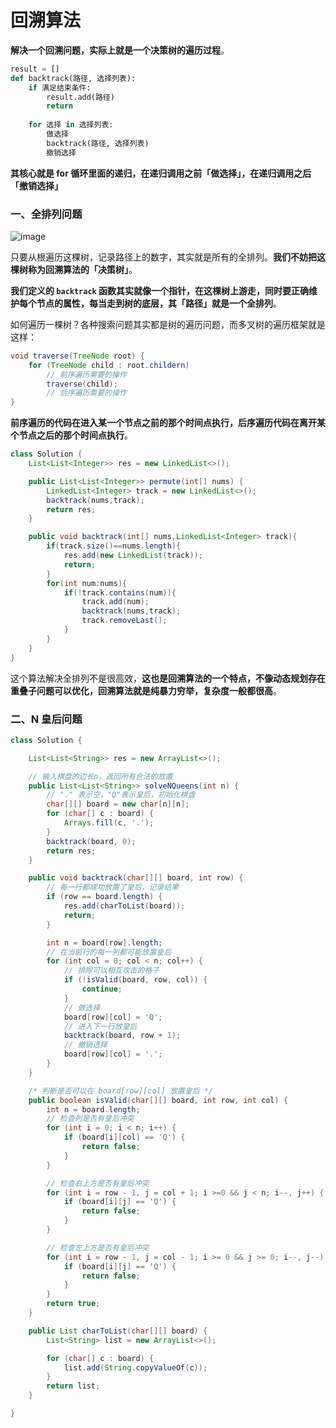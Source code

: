 # 回溯算法
**解决一个回溯问题，实际上就是一个决策树的遍历过程**。

```python
result = []
def backtrack(路径, 选择列表):
    if 满足结束条件:
        result.add(路径)
        return
    
    for 选择 in 选择列表:
        做选择
        backtrack(路径, 选择列表)
        撤销选择
```

**其核心就是 for 循环里面的递归，在递归调用之前「做选择」，在递归调用之后「撤销选择」**

### 一、全排列问题

![image](https://cdn.jsdelivr.net/gh/Merlin218/image-storage@master/picX/image.3gaf10p69i9s.webp)

只要从根遍历这棵树，记录路径上的数字，其实就是所有的全排列。**我们不妨把这棵树称为回溯算法的「决策树」**。

**我们定义的 `backtrack` 函数其实就像一个指针，在这棵树上游走，同时要正确维护每个节点的属性，每当走到树的底层，其「路径」就是一个全排列**。

如何遍历一棵树？各种搜索问题其实都是树的遍历问题，而多叉树的遍历框架就是这样：

```java
void traverse(TreeNode root) {
    for (TreeNode child : root.childern)
        // 前序遍历需要的操作
        traverse(child);
        // 后序遍历需要的操作
}
```

**前序遍历的代码在进入某一个节点之前的那个时间点执行，后序遍历代码在离开某个节点之后的那个时间点执行**。

```java
class Solution {
    List<List<Integer>> res = new LinkedList<>();

    public List<List<Integer>> permute(int[] nums) {
        LinkedList<Integer> track = new LinkedList<>();
        backtrack(nums,track);
        return res;
    }

    public void backtrack(int[] nums,LinkedList<Integer> track){
        if(track.size()==nums.length){
            res.add(new LinkedList(track));
            return;
        }
        for(int num:nums){
            if(!track.contains(num)){
                track.add(num);
                backtrack(nums,track);
                track.removeLast();
            }
        }
    }
}
```

这个算法解决全排列不是很高效，**这也是回溯算法的一个特点，不像动态规划存在重叠子问题可以优化，回溯算法就是纯暴力穷举，复杂度一般都很高**。

### 二、N 皇后问题

```java
class Solution {

    List<List<String>> res = new ArrayList<>();

    // 输入棋盘的边长n，返回所有合法的放置
    public List<List<String>> solveNQueens(int n) {
        // "." 表示空，"Q"表示皇后，初始化棋盘
        char[][] board = new char[n][n];
        for (char[] c : board) {
            Arrays.fill(c, '.');
        }
        backtrack(board, 0);
        return res;
    }

    public void backtrack(char[][] board, int row) {
        // 每一行都成功放置了皇后，记录结果
        if (row == board.length) {
            res.add(charToList(board));  
            return;
        }

        int n = board[row].length;
        // 在当前行的每一列都可能放置皇后
        for (int col = 0; col < n; col++) {
            // 排除可以相互攻击的格子
            if (!isValid(board, row, col)) {
                continue;
            }
            // 做选择
            board[row][col] = 'Q';
            // 进入下一行放皇后
            backtrack(board, row + 1);
            // 撤销选择
            board[row][col] = '.';
        }
    }

    /* 判断是否可以在 board[row][col] 放置皇后 */
    public boolean isValid(char[][] board, int row, int col) {
        int n = board.length;
        // 检查列是否有皇后冲突
        for (int i = 0; i < n; i++) {
            if (board[i][col] == 'Q') {
                return false;
            }
        }

        // 检查右上方是否有皇后冲突
        for (int i = row - 1, j = col + 1; i >=0 && j < n; i--, j++) {
            if (board[i][j] == 'Q') {
                return false;
            }
        }

        // 检查左上方是否有皇后冲突
        for (int i = row - 1, j = col - 1; i >= 0 && j >= 0; i--, j--) {
            if (board[i][j] == 'Q') {
                return false;
            }
        }
        return true;
    }

    public List charToList(char[][] board) {
        List<String> list = new ArrayList<>();

        for (char[] c : board) {
            list.add(String.copyValueOf(c));
        }
        return list;
    }

}
```

